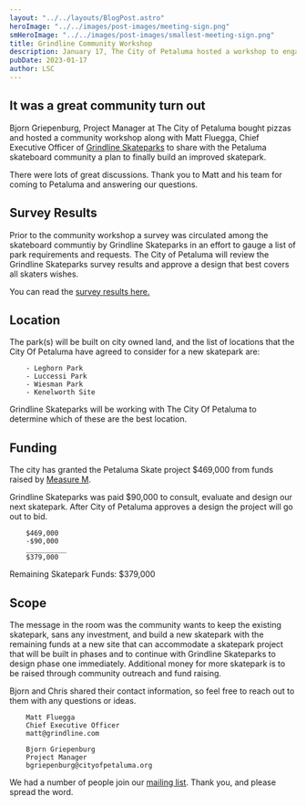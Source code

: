 ```yaml
---
layout: "../../layouts/BlogPost.astro"
heroImage: "../../images/post-images/meeting-sign.png"
smHeroImage: "../../images/post-images/smallest-meeting-sign.png"
title: Grindline Community Workshop
description: January 17, The City of Petaluma hosted a workshop to engage community memebers in the Skate Petaluma project.
pubDate: 2023-01-17
author: LSC
---
```

## It was a great community turn out
Bjorn Griepenburg, Project Manager at The City of Petaluma bought pizzas and hosted a community workshop along with Matt Fluegga, Chief Executive Officer of [Grindline Skateparks](https://grindline.com/) to share with the Petaluma skateboard community a plan to finally build an improved skatepark.

There were lots of great discussions. Thank you to Matt and his team for coming to Petaluma and answering our questions.



## Survey Results
Prior to the community workshop a survey was circulated among the skateboard communtiy by Grindline Skateparks in an effort to gauge a list of park requirements and requests. The City of Petaluma will review the Grindline Skateparks survey results and approve a design that best covers all skaters wishes.  

You can read the <a href='../index.html#announce2'>survey results here.</a> 


## Location

The park(s) will be built on city owned land, and the list of locations that the City Of Petaluma have agreed to consider for a new skatepark are:
        
        - Leghorn Park
        - Luccessi Park
        - Wiesman Park
        - Kenelworth Site

Grindline Skateparks will be  working with The City Of Petaluma to determine which of these are the best location. 


## Funding

The city has granted the Petaluma Skate project <span class='funds'>$469,000</span> from funds raised by <a href='https://cityofpetaluma.org/measure-m-parks-for-all/#:~:text=Approved%20by%2072.6%20percent%20of,maintain%2C%20protect%20and%20operate%20parks.'>Measure M</a>.

Grindline Skateparks was paid <span class='funds'>$90,000</span> to consult, evaluate and design our next skatepark. 
After City of Petaluma approves a design the project will go out to bid. 


        $469,000
        -$90,000
        __________
        $379,000

<span class='funds'>Remaining Skatepark Funds: $379,000</span>

## Scope

The message in the room was the community wants to keep the existing skatepark, sans any investment, and build a new skatepark with the remaining funds at a new site that can accommodate a skatepark project that will be built in phases and to  continue with Grindline Skateparks to design phase one immediately. Additional money for more skatepark is to be raised through community outreach and fund raising.


Bjorn and Chris shared their contact information, so feel free to reach out to them with any questions or ideas.
    
        Matt Fluegga
        Chief Executive Officer
        matt@grindline.com

        Bjorn Griepenburg 
        Project Manager 
        bgriepenburg@cityofpetaluma.org
    
We had a number of people join our [mailing list](../../index.html#aboveFold). Thank you, and please spread the word.

